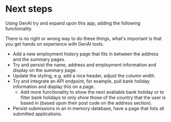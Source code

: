 # Next steps

Using GenAI try and expand upon this app, adding the following functionality

There is no right or wrong way to do these things, what's important is that you get hands on experience with GenAI tools.

* Add a new employment history page that fits in between the address and the summary pages.
* Try and persist the name, address and employment information and display on the summary page.
* Update the styling, e.g. add a nice header, adjust the column width.
* Try and integrate an API endpoint, for example, pull bank holiday information and display this on a page. 
    * Add more functionality to show the next avaliable bank holiday or to filter bank holidays to only show those of the country that the user is based in (based upon their post code on the address section).
* Persist submissions in an in memory database, have a page that lists all submitted applications.